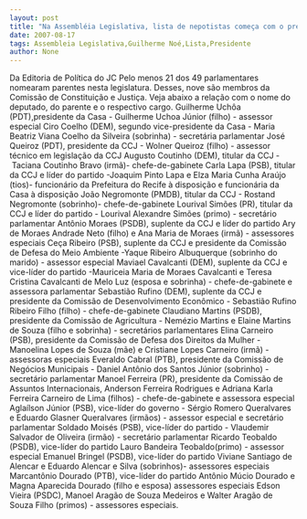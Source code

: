 ```yaml
---
layout: post
title: "Na Assembléia Legislativa, lista de nepotistas começa com o presidente Guilherme Uchoa"
date: 2007-08-17
tags: Assembleia Legislativa,Guilherme Noé,Lista,Presidente
author: None
---
```

Da Editoria de Pol&iacute;tica do JC
Pelo menos 21 dos 49 parlamentares nomearam parentes nesta legislatura. Desses, nove s&atilde;o membros da Comiss&atilde;o de Constitui&ccedil;&atilde;o e Justi&ccedil;a. Veja abaixo a rela&ccedil;&atilde;o com o nome do deputado, do parente e o respectivo cargo.
Guilherme Uch&ocirc;a (PDT),presidente da Casa - Guilherme Uchoa J&uacute;nior (filho) - assessor especial
Ciro Coelho (DEM), segundo vice-presidente da Casa - Maria Beatriz Viana Coelho da Silveira (sobrinha) - secret&aacute;ria parlamentar
Jos&eacute; Queiroz (PDT), presidente da CCJ - Wolner Queiroz (filho) - assessor t&eacute;cnico em legisla&ccedil;&atilde;o da CCJ
Augusto Coutinho (DEM), titular da CCJ -&nbsp;Taciana Coutinho Bravo (irm&atilde;)- chefe-de-gabinete
Carla Lapa (PSB), titular da CCJ e l&iacute;der do partido -Joaquim Pinto Lapa e Elza Maria Cunha Ara&uacute;jo (tios)- funcion&aacute;rio da Prefeitura do Recife &agrave; disposi&ccedil;&atilde;o e funcion&aacute;ria da Casa &agrave; disposi&ccedil;&atilde;o
Jo&atilde;o Negromonte (PMDB), titular da CCJ - Rostand Negromonte (sobrinho)- chefe-de-gabinete
Lourival Sim&otilde;es (PR), titular da CCJ e l&iacute;der do partido - Lourival Alexandre Sim&otilde;es (primo) - secret&aacute;rio parlamentar
Ant&ocirc;nio Moraes (PSDB), suplente da CCJ e l&iacute;der do partido Ary de Moraes Andrade Neto (filho) e Ana Maria de Moraes (irm&atilde;) - assessores especiais
Ce&ccedil;a Ribeiro (PSB), suplente da CCJ e presidente da Comiss&atilde;o de Defesa do Meio Ambiente -Yaque Ribeiro Albuquerque (sobrinho do marido) - assessor especial
Maviael Cavalcanti (DEM), suplente da CCJ e vice-l&iacute;der do partido -Mauriceia Maria de Moraes Cavalcanti e Teresa Cristina Cavalcanti de Melo Luz (esposa e sobrinha) - chefe-de-gabinete e assessora parlamentar
Sebasti&atilde;o Rufino (DEM), suplente da CCJ e presidente da Comiss&atilde;o de Desenvolvimento Econ&ocirc;mico - Sebasti&atilde;o Rufino Ribeiro Filho (filho) - chefe-de-gabinete
Claudiano Martins (PSDB), presidente da Comiss&atilde;o de Agricultura - Nem&eacute;zio Martins e Elaine Martins de Souza (filho e sobrinha) - secret&aacute;rios parlamentares
Elina Carneiro (PSB), presidente da Comiss&atilde;o de Defesa dos Direitos da Mulher - Manoelina Lopes de Souza (m&atilde;e) e Cristiane Lopes Carneiro (irm&atilde;) - assessoras especiais
Everaldo Cabral (PTB), presidente da Comiss&atilde;o de Neg&oacute;cios Municipais -&nbsp;Daniel Ant&ocirc;nio dos Santos J&uacute;nior (sobrinho) - secret&aacute;rio parlamentar
Manoel Ferreira (PR), presidente da Comiss&atilde;o de Assuntos Internacionais, Anderson Ferreira Rodrigues e Adriana Karla Ferreira Carneiro de Lima (filhos) - chefe-de-gabinete e assessora especial
Agla&iacute;lson J&uacute;nior (PSB), vice-l&iacute;der do governo - S&eacute;rgio Romero Queralvares e Eduardo Glasner Queralvares (irm&atilde;os) - assessor especial e secret&aacute;rio parlamentar
Soldado Mois&eacute;s (PSB), vice-l&iacute;der do partido - Vlaudemir Salvador de Oliveira (irm&atilde;o) - secret&aacute;rio parlamentar
Ricardo Teobaldo (PSDB), vice-l&iacute;der do partido Lauro Bandeira Teobaldo(primo) - assessor especial
Emanuel Bringel (PSDB), vice-l&iacute;der do partido Viviane Santiago de Alencar e Eduardo Alencar e Silva (sobrinhos)- assessores especiais
Marcant&ocirc;nio Dourado (PTB), vice-l&iacute;der do partido Ant&ocirc;nio M&uacute;cio Dourado e Magna Aparecida Dourado (filho e esposa) assessores especiais
Edson Vieira (PSDC), Manoel Arag&atilde;o de Souza Medeiros e Walter Arag&atilde;o de Souza Filho (primos) - assessores especiais. 